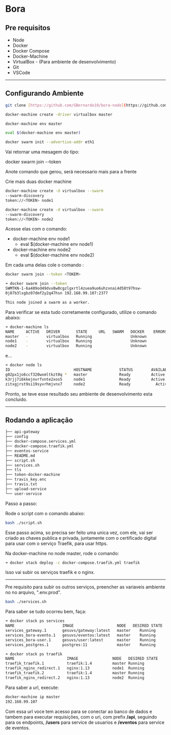 # Bora

## Pre requisitos

- Node
- Docker
- Docker Compose
- Docker-Machine
- VirtualBox - (Para ambiente de desenvolvimento)
- Git
- VSCode

---

## Configurando Ambiente

```bash
git clone [https://github.com/GBernardo10/bora-node](https://github.com/GBernardo10/bora-node)
```

```bash
docker-machine create -driver virtualbox master
```

```bash
docker-machine env master
```

```bash
eval $(docker-machine env master)
```

```bash
docker swarm init --advertise-addr eth1
```

Vai retornar uma mesagem do tipo:

docker swarm join --token <TOKEM>

Anote comando que gerou, será necessario mais para a frente

Crie mais duas docker machine

```bash
docker-machine create -d virtualbox --swarm
--swarm-discovery
token://<TOKEN> node1
```

```bash
docker-machine create -d virtualbox --swarm
--swarm-discovery
token://<TOKEN> node2
```

Acesse elas com o comando:

- docker-machine env node1
    - eval $(docker-machine env node1)
- docker-machine env node2
    - eval $(docker-machine env node2)

Em cada uma delas cole o comando :

```bash
docker swarm join --token <TOKEM>

➜ docker swarm join --token
SWMTKN-1-6a489od49dvx8w0cgzlgxrtl4zuea9uo6uhzxnai4d58t97hsw-
0j87b3lsgbz07dmf2y2q47hsn 192.168.99.107:2377

This node joined a swarm as a worker.
```

Para verificar se esta tudo corretamente configurado, utilize o comando abaixo:

```bash
➜ docker-machine ls
NAME     ACTIVE   DRIVER       STATE     URL   SWARM   DOCKER    ERRORS
master   -        virtualbox   Running                 Unknown
node1    -        virtualbox   Running                 Unknown
node2    -        virtualbox   Running                 Unknown
```

e...

```bash
➜ docker node ls
ID                            HOSTNAME            STATUS        AVAILABILITY
g02px1jo6ccf320wxmltkzt0q *   master              Ready         Active
k3rjj7i6kkejnvrfvnte2xos5     node1               Ready         Active
zitxgjrst9si19syvrhmjvnx7     node2               Ready           Active
```

Pronto, se teve esse resultado seu ambiente de desenvolvimento esta concluido.

---

## Rodando a aplicação

```bash
├── api-gateway
├── config
├── docker-compose.services.yml
├── docker-compose.traefik.yml
├── eventos-service
├── README.md
├── script.sh
├── services.sh
├── tls
├── token-docker-machine
├── travis_key.enc
├── travis.txt
├── upload-service
└── user-service
```

Passo a passo:

Rode o script com o comando abaixo:

```bash
bash ./script.sh
```

Esse passo acima, so precisa ser feito uma unica vez, com ele, vai ser criado as chaves publica e privada, juntamente com o certificado digital para usar com o serviço Traefik, para usar https.

Na docker-machine no node master, rode o comando:

```bash
➜ docker stack deploy -c docker-compose.traefik.yml traefik
```

Isso vai subir os serviços traefik e o nginx.

---

Pre requisito para subir os outros serviços, preencher as variaveis ambiente no no arquivo, ".env.prod".

```bash
bash ./services.sh
```

Para saber se tudo ocorreu bem, faça:

```bash
➜ docker stack ps services
NAME                     IMAGE                   NODE   DESIRED STATE
services_gateway.1       gesuvs/gateway:latest   master    Running
services_bora-evento.1   gesuvs/eventos:latest   master    Running
services_bora-user.1     gesuvs/user:latest      master    Running
services_postgres.1      postgres:11             master    Running
```

```bash
➜ docker stack ps traefik
NAME                       IMAGE               NODE   DESIRED STATE
traefik_traefik.1          traefik:1.4         master Running
traefik_nginx_redirect.1   nginx:1.13          node1  Running
traefik_traefik.2          traefik:1.4         master Running
traefik_nginx_redirect.2   nginx:1.13          node2  Running
```

Para saber a url, execute:

```bash
docker-machine ip master
192.168.99.107
```

Com essa url voce tem acesso para se conectar ao banco de dados e tambem para executar requisições, com o uri, com prefix **/api**, seguindo para os endpoints, **/users** para service de usuarios e **/eventos** para service de eventos.
